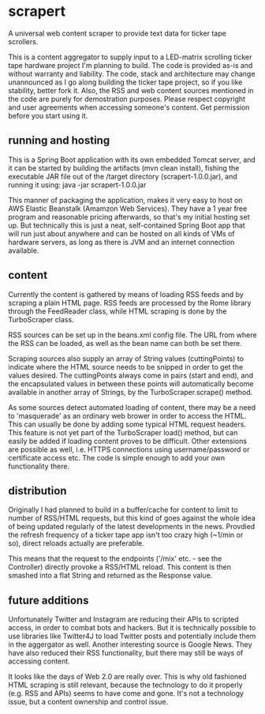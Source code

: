 # scrapert
A universal web content scraper to provide text data for ticker tape scrollers.

This is a content aggregator to supply input to a LED-matrix scrolling ticker tape hardware project I'm planning to build.
The code is provided as-is and without warranty and liability. The code, stack and architecture may change unannounced as I go along
building the ticker tape project, so if you like stability, better fork it.
Also, the RSS and web content sources mentioned in the code are purely for demostration purposes.
Please respect copyright and user agreements when accessing someone's content. Get permission before you start using it.

## running and hosting

This is a Spring Boot application with its own embedded Tomcat server, and it can be started by building the artifacts (mvn clean install),
fishing the executable JAR file out of the /target directory (scrapert-1.0.0.jar), and running it using: java -jar scrapert-1.0.0.jar

This manner of packaging the application, makes it very easy to host on AWS Elastic Beanstalk (Amamzon Web Services).
They have a 1 year free program and reasonable pricing afterwards, so that's my initial hosting set up.
But technically this is just a neat, self-contained Spring Boot app that will run just about anywhere and can be hosted on all
kinds of VMs of hardware servers, as long as there is JVM and an internet connection available.

## content

Currently the content is gathered by means of loading RSS feeds and by scraping a plain HTML page.
RSS feeds are processed by the Rome library through the FeedReader class, while HTML scraping is done by the TurboScraper class.

RSS sources can be set up in the beans.xml config file. The URL from where the RSS can be loaded, as well as the bean name can
both be set there.

Scraping sources also supply an array of String values (cuttingPoints) to indicate where the HTML source needs to be snipped in order
to get the values desired. The cuttingPoints always come in pairs (start and end), and the encapsulated values in between these
points will automatically become available in another array of Strings, by the TurboScraper.scrape() method.

As some sources detect automated loading of content, there may be a need to 'masquerade' as an ordinary web brower in order to
access the HTML. This can usually be done by adding some typical HTML request headers. This feature is not yet part of the
TurboScraper load() method, but can easily be added if loading content proves to be difficult. Other extensions are possible
as well, i.e. HTTPS connections using username/password or certificate access etc.
The code is simple enough to add your own functionality there.

## distribution

Originally I had planned to build in a buffer/cache for content to limit to number of RSS/HTML requests, but this kind of goes
against the whole idea of being updated regularly of the latest developments in the news. Provdied the refresh frequency of
a ticker tape app isn't too crazy high (~1/min or so), direct reloads actually are preferable.

This means that the request to the endpoints ('/mix' etc. - see the Controller) directly provoke a RSS/HTML reload.
This content is then smashed into a flat String and returned as the Response value.

## future additions

Unfortunately Twitter and Instagram are reducing their APIs to scripted access, in order to combat bots and hackers.
But it is technically possible to use libraries like Twitter4J to load Twitter posts and potentially include them in the aggergator as well.
Another interesting source is Google News. They have also reduced their RSS functionality, buit there may still be ways of accessing content.

It looks like the days of Web 2.0 are really over. This is why old fashioned HTML scraping is still relevant, because the technology
to do it properly (e.g. RSS and APIs) seems to have come and gone. It's not a technology issue, but a content ownership and
control issue.
